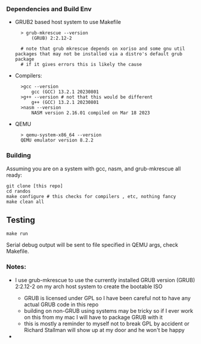### Dependencies and Build Env


- GRUB2 based host system to use Makefile

        > grub-mkrescue --version 
            (GRUB) 2:2.12-2

        # note that grub mkrescue depends on xoriso and some gnu util packages that may not be installed via a distro's default grub package
        # if it gives errors this is likely the cause
- Compilers:

        >gcc --version
            gcc (GCC) 13.2.1 20230801
        >g++ --version # not that this would be different 
            g++ (GCC) 13.2.1 20230801
        >nasm --version
            NASM version 2.16.01 compiled on Mar 18 2023

- QEMU

        > qemu-system-x86_64 --version
        QEMU emulator version 8.2.2
        
        
### Building

Assuming you are on a system with gcc, nasm, and grub-mkrescue all ready:

    git clone [this repo]
    cd randos
    make configure # this checks for compilers , etc, nothing fancy 
    make clean all

## Testing 

    make run

Serial debug output will be sent to file specified in QEMU args, check Makefile. 




### Notes: 
- I use grub-mkrescue to use the currently installed GRUB version (GRUB) 2:2.12-2 on my arch host system to create the bootable ISO
    - GRUB is licensed under GPL so I have been careful not to have any actual GRUB code in this repo
    - building on non-GRUB using systems may be tricky so if I ever work on this from my mac I will have to package GRUB with it
    - this is mostly a reminder to myself not to break GPL by accident or Richard Stallman will show up at my door and he won't be happy

- 
